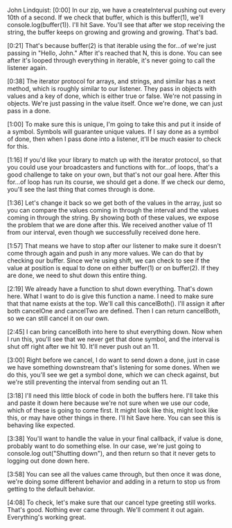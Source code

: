 John Lindquist: [0:00] In our zip, we have a createInterval pushing out every 10th of a second. If we check that buffer, which is this buffer(1), we'll console.log(buffer(1)). I'll hit Save. You'll see that after we stop receiving the string, the buffer keeps on growing and growing and growing. That's bad.

[0:21] That's because buffer(2) is that iterable using the for...of we're just passing in "Hello, John." After it's reached that N, this is done. You can see after it's looped through everything in iterable, it's never going to call the listener again.

[0:38] The iterator protocol for arrays, and strings, and similar has a next method, which is roughly similar to our listener. They pass in objects with values and a key of done, which is either true or false. We're not passing in objects. We're just passing in the value itself. Once we're done, we can just pass in a done.

[1:00] To make sure this is unique, I'm going to take this and put it inside of a symbol. Symbols will guarantee unique values. If I say done as a symbol of done, then when I pass done into a listener, it'll be much easier to check for this.

[1:16] If you'd like your library to match up with the iterator protocol, so that you could use your broadcasters and functions with for...of loops, that's a good challenge to take on your own, but that's not our goal here. After this for...of loop has run its course, we should get a done. If we check our demo, you'll see the last thing that comes through is done.

[1:36] Let's change it back so we get both of the values in the array, just so you can compare the values coming in through the interval and the values coming in through the string. By showing both of these values, we expose the problem that we are done after this. We received another value of 11 from our interval, even though we successfully received done here.

[1:57] That means we have to stop after our listener to make sure it doesn't come through again and push in any more values. We can do that by checking our buffer. Since we're using shift, we can check to see if the value at position  is equal to done on either buffer(1) or on buffer(2). If they are done, we need to shut down this entire thing.

[2:19] We already have a function to shut down everything. That's down here. What I want to do is give this function a name. I need to make sure that that name exists at the top. We'll call this cancelBoth(). I'll assign it after both cancelOne and cancelTwo are defined. Then I can return cancelBoth, so we can still cancel it on our own.

[2:45] I can bring cancelBoth into here to shut everything down. Now when I run this, you'll see that we never get that done symbol, and the interval is shut off right after we hit 10. It'll never push out an 11.

[3:00] Right before we cancel, I do want to send down a done, just in case we have something downstream that's listening for some dones. When we do this, you'll see we get a symbol done, which we can check against, but we're still preventing the interval from sending out an 11.

[3:18] I'll need this little block of code in both the buffers here. I'll take this and paste it down here because we're not sure when we use our code, which of these is going to come first. It might look like this, might look like this, or may have other things in there. I'll hit Save here. You can see this is behaving like expected.

[3:38] You'll want to handle the value in your final callback, if value is done, probably want to do something else. In our case, we're just going to console.log out("Shutting down"), and then return so that it never gets to logging out done down here.

[3:58] You can see all the values came through, but then once it was done, we're doing some different behavior and adding in a return to stop us from getting to the default behavior.

[4:08] To check, let's make sure that our cancel type greeting still works. That's good. Nothing ever came through. We'll comment it out again. Everything's working great.

